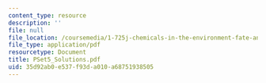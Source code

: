 ```yaml
---
content_type: resource
description: ''
file: null
file_location: /coursemedia/1-725j-chemicals-in-the-environment-fate-and-transport-fall-2004/35d92ab0e537f93da010a68751938505_PSet5_Solutions.pdf
file_type: application/pdf
resourcetype: Document
title: PSet5_Solutions.pdf
uid: 35d92ab0-e537-f93d-a010-a68751938505
---
```

